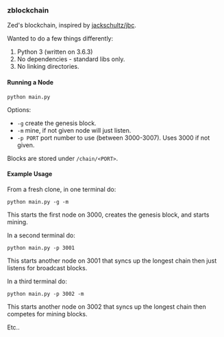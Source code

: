 ### zblockchain

Zed's blockchain, inspired by
[jackschultz/jbc](https://github.com/jackschultz/jbc).

Wanted to do a few things differently:

1. Python 3 (written on 3.6.3)
2. No dependencies - standard libs only.
3. No linking directories.

#### Running a Node

`python main.py`

Options:

* `-g` create the genesis block.
* `-m` mine, if not given node will just listen.
* `-p PORT` port number to use (between 3000-3007). Uses 3000 if not given.

Blocks are stored under `/chain/<PORT>`.

#### Example Usage

From a fresh clone, in one terminal do:

```
python main.py -g -m
```

This starts the first node on 3000, creates the genesis block, and starts
mining.

In a second terminal do:

```
python main.py -p 3001
```

This starts another node on 3001 that syncs up the longest chain then just
listens for broadcast blocks.

In a third terminal do:

```
python main.py -p 3002 -m
```

This starts another node on 3002 that syncs up the longest chain then competes
for mining blocks.

Etc..
